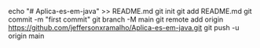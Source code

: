 echo "# Aplica-es-em-java" >> README.md
git init
git add README.md
git commit -m "first commit"
git branch -M main
git remote add origin https://github.com/jeffersonxramalho/Aplica-es-em-java.git
git push -u origin main
